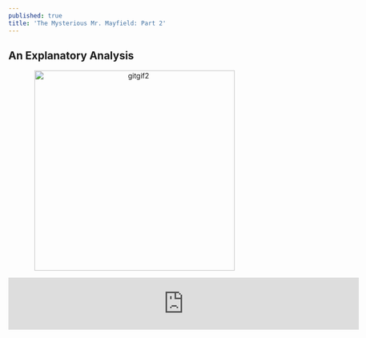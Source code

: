 ```yaml
---
published: true
title: 'The Mysterious Mr. Mayfield: Part 2'
---
```

## An Explanatory Analysis


<p align="center">
  <img src="https://raw.githubusercontent.com/ClayGirdner/Baker/master/Gifs/2018w6_sack_wide.gif" alt="gitgif2" height="400">
</p>

<iframe width="700" height="104" frameborder="0" scrolling="no" src="https://onedrive.live.com/embed?resid=4CBFF3B0FFFCBBC6%21535&authkey=%21AJFM1l9c-Y8iv3k&em=2&wdAllowInteractivity=False&Item='Display'!A1%3AJ3&wdHideGridlines=True&wdInConfigurator=True"></iframe>